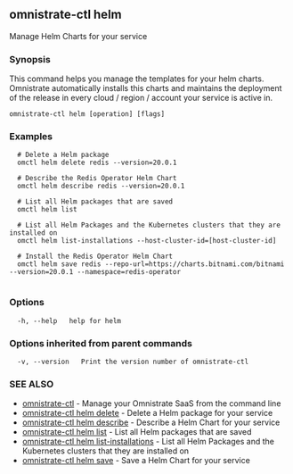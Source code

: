 ## omnistrate-ctl helm

Manage Helm Charts for your service

### Synopsis

This command helps you manage the templates for your helm charts. 
Omnistrate automatically installs this charts and maintains the deployment of the release in every cloud / region / account your service is active in.

```
omnistrate-ctl helm [operation] [flags]
```

### Examples

```
  # Delete a Helm package
  omctl helm delete redis --version=20.0.1

  # Describe the Redis Operator Helm Chart
  omctl helm describe redis --version=20.0.1

  # List all Helm packages that are saved
  omctl helm list

  # List all Helm Packages and the Kubernetes clusters that they are installed on
  omctl helm list-installations --host-cluster-id=[host-cluster-id]

  # Install the Redis Operator Helm Chart
  omctl helm save redis --repo-url=https://charts.bitnami.com/bitnami --version=20.0.1 --namespace=redis-operator


```

### Options

```
  -h, --help   help for helm
```

### Options inherited from parent commands

```
  -v, --version   Print the version number of omnistrate-ctl
```

### SEE ALSO

* [omnistrate-ctl](omnistrate-ctl.md)	 - Manage your Omnistrate SaaS from the command line
* [omnistrate-ctl helm delete](omnistrate-ctl_helm_delete.md)	 - Delete a Helm package for your service
* [omnistrate-ctl helm describe](omnistrate-ctl_helm_describe.md)	 - Describe a Helm Chart for your service
* [omnistrate-ctl helm list](omnistrate-ctl_helm_list.md)	 - List all Helm packages that are saved
* [omnistrate-ctl helm list-installations](omnistrate-ctl_helm_list-installations.md)	 - List all Helm Packages and the Kubernetes clusters that they are installed on
* [omnistrate-ctl helm save](omnistrate-ctl_helm_save.md)	 - Save a Helm Chart for your service

